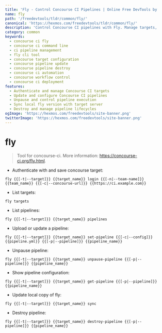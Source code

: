 ```yaml
---
title: 'Fly - Control Concourse CI Pipelines | Online Free DevTools by Hexmos'
name: fly
path: '/freedevtools/tldr/common/fly/'
canonical: 'https://hexmos.com/freedevtools/tldr/common/fly/'
description: 'Control Concourse CI pipelines with Fly. Manage targets, update configurations, and destroy pipelines using this command-line tool. Free online tool, no registration required.'
category: common
keywords:
  - concourse ci fly
  - concourse ci command line
  - ci pipeline management
  - fly cli tool
  - concourse target configuration
  - concourse pipeline update
  - concourse pipeline destroy
  - concourse ci automation
  - concourse workflow control
  - concourse ci deployment
features:
  - Authenticate and manage Concourse CI targets
  - Update and configure Concourse CI pipelines
  - Unpause and control pipeline execution
  - Sync local fly version with target server
  - Destroy and manage pipeline lifecycles
ogImage: 'https://hexmos.com/freedevtools/site-banner.png'
twitterImage: 'https://hexmos.com/freedevtools/site-banner.png'
---
```


# fly

> Tool for concourse-ci.
> More information: <https://concourse-ci.org/fly.html>.

- Authenticate with and save concourse target:

`fly {{[-t|--target]}} {{target_name}} login {{[-n|--team-name]}} {{team_name}} {{[-c|--concourse-url]}} {{https://ci.example.com}}`

- List targets:

`fly targets`

- List pipelines:

`fly {{[-t|--target]}} {{target_name}} pipelines`

- Upload or update a pipeline:

`fly {{[-t|--target]}} {{target_name}} set-pipeline {{[-c|--config]}} {{pipeline.yml}} {{[-p|--pipeline]}} {{pipeline_name}}`

- Unpause pipeline:

`fly {{[-t|--target]}} {{target_name}} unpause-pipeline {{[-p|--pipeline]}} {{pipeline_name}}`

- Show pipeline configuration:

`fly {{[-t|--target]}} {{target_name}} get-pipeline {{[-p|--pipeline]}} {{pipeline_name}}`

- Update local copy of fly:

`fly {{[-t|--target]}} {{target_name}} sync`

- Destroy pipeline:

`fly {{[-t|--target]}} {{target_name}} destroy-pipeline {{[-p|--pipeline]}} {{pipeline_name}}`
